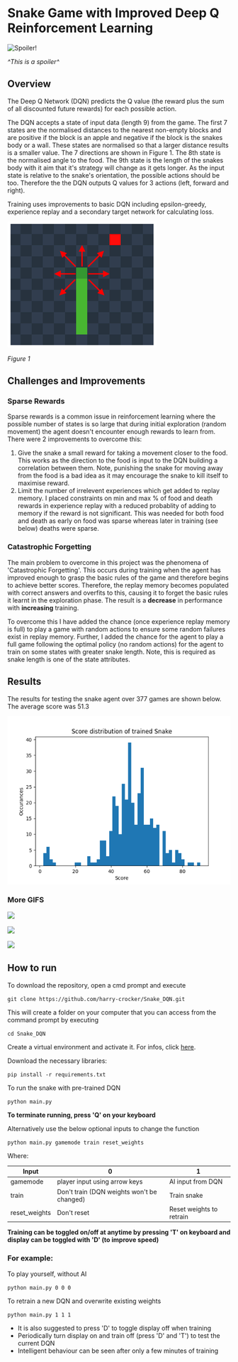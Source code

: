 # Snake Game with Improved Deep Q Reinforcement Learning

![Spoiler!](GIFs/Snake4.gif)

*^This is a spoiler^*

## Overview

The Deep Q Network (DQN) predicts the Q value (the reward plus the sum of all discounted future rewards) for each possible action.

The DQN accepts a state of input data (length 9) from the game. The first 7 states are the normalised distances to the nearest non-empty blocks and are positive if the block is an apple and negative if the block is the snakes body or a wall. These states are normalised so that a larger distance results is a smaller value. The 7 directions are shown in Figure 1. The 8th state is the normalised angle to the food. The 9th state is the length of the snakes body with it aim that it's strategy will change as it gets longer. As the input state is relative to the snake's orientation, the possible actions should be too. Therefore the the DQN outputs Q values for 3 actions (left, forward and right).

Training uses improvements to basic DQN including epsilon-greedy, experience replay and a secondary target network for calculating loss.

![Figure 1](GIFs/SnakeArrows1.png)

*Figure 1*

## Challenges and Improvements

### Sparse Rewards
Sparse rewards is a common issue in reinforcement learning where the possible number of states is so large that during initial exploration (random movement) the agent doesn't encounter enough rewards to learn from. There were 2 improvements to overcome this:
1. Give the snake a small reward for taking a movement closer to the food. This works as the direction to the food is input to the DQN building a correlation between them. Note, punishing the snake for moving away from the food is a bad idea as it may encourage the snake to kill itself to maximise reward.
2. Limit the number of irrelevent experiences which get added to replay memory. I placed constraints on min and max % of food and death rewards in experience replay with a reduced probablity of adding to memory if the reward is not significant. This was needed for both food and death as early on food was sparse whereas later in training (see below) deaths were sparse.

### Catastrophic Forgetting
The main problem to overcome in this project was the phenomena of 'Catastrophic Forgetting'. This occurs during training when the agent has improved enough to grasp the basic rules of the game and therefore begins to achieve better scores. Therefore, the replay memory becomes populated with correct answers and overfits to this, causing it to forget the basic rules it learnt in the exploration phase. The result is a **decrease** in performance with **increasing** training.

To overcome this I have added the chance (once experience replay memory is full) to play a game with random actions to ensure some random failures exist in replay memory. Further, I added the chance for the agent to play a full game following the optimal policy (no random actions) for the agent to train on some states with greater snake length. Note, this is required as snake length is one of the state attributes.

## Results
The results for testing the snake agent over 377 games are shown below. The average score was 51.3

![Results](GIFs/Results.png)

### More GIFS
![](GIFs/Snake1.gif)

![](GIFs/Snake2.gif)

![](GIFs/Snake3.gif)


## How to run
To download the repository, open a cmd prompt and execute
```
git clone https://github.com/harry-crocker/Snake_DQN.git
```
This will create a folder on your computer that you can access from the command prompt by executing 
```
cd Snake_DQN
```
Create a virtual environment and activate it. For infos, click [here](https://packaging.python.org/guides/installing-using-pip-and-virtual-environments/).

Download the necessary libraries:
```
pip install -r requirements.txt
```
To run the snake with pre-trained DQN
```
python main.py
```
**To terminate running, press 'Q' on your keyboard**

Alternatively use the below optional inputs to change the function
```
python main.py gamemode train reset_weights
```
Where:

| Input | 0 | 1 |
| --- | --- | --- |
| gamemode | player input using arrow keys | AI input from DQN |
| train | Don't train (DQN weights won't be changed) | Train snake |
| reset_weights | Don't reset | Reset weights to retrain |
                  
**Training can be toggled on/off at anytime by pressing 'T' on keyboard and display can be toggled with 'D' (to improve speed)**

### For example:
To play yourself, without AI 
```
python main.py 0 0 0
```
To retrain a new DQN and overwrite existing weights
```
python main.py 1 1 1
```
- It is also suggested to press 'D' to toggle display off when training 
- Periodically turn display on and train off (press 'D' and 'T') to test the current DQN
- Intelligent behaviour can be seen after only a few minutes of training


